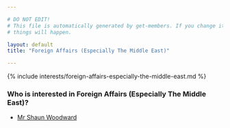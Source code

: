 ```yaml
---

# DO NOT EDIT!
# This file is automatically generated by get-members. If you change it, bad
# things will happen.

layout: default
title: "Foreign Affairs (Especially The Middle East)"

---
```


{% include interests/foreign-affairs-especially-the-middle-east.md %}

### Who is interested in Foreign Affairs (Especially The Middle East)?


* [Mr Shaun Woodward](../members/mr-shaun-woodward.html)
